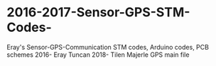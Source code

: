 # 2016-2017-Sensor-GPS-STM-Codes-
Eray's Sensor-GPS-Communication STM codes, Arduino codes,  PCB schemes 
2016- Eray Tuncan 
2018- Tilen Majerle GPS main file
